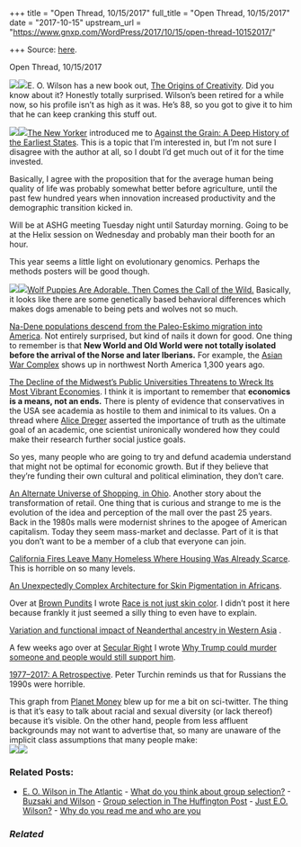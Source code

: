 +++
title = "Open Thread, 10/15/2017"
full_title = "Open Thread, 10/15/2017"
date = "2017-10-15"
upstream_url = "https://www.gnxp.com/WordPress/2017/10/15/open-thread-10152017/"

+++
Source: [here](https://www.gnxp.com/WordPress/2017/10/15/open-thread-10152017/).

Open Thread, 10/15/2017

[![](https://i0.wp.com/www.gnxp.com/WordPress/wp-content/uploads/2017/10/eowlisonbook.jpeg?resize=183%2C276)![](https://i0.wp.com/www.gnxp.com/WordPress/wp-content/uploads/2017/10/eowlisonbook.jpeg?resize=183%2C276)](https://www.amazon.com/exec/obidos/ASIN/1631493183/geneexpressio-20)E. O. Wilson has a new book out, [The Origins of Creativity](https://www.amazon.com/exec/obidos/ASIN/1631493183/geneexpressio-20). Did you know about it? Honestly totally surprised. Wilson’s been retired for a while now, so his profile isn’t as high as it was. He’s 88, so you got to give it to him that he can keep cranking this stuff out.

[![](https://i0.wp.com/www.gnxp.com/WordPress/wp-content/uploads/2017/10/againsthegrain.jpeg?resize=175%2C289)![](https://i0.wp.com/www.gnxp.com/WordPress/wp-content/uploads/2017/10/againsthegrain.jpeg?resize=175%2C289)](https://www.amazon.com/exec/obidos/ASIN/B0747RTP2W/geneexpressio-20)[The New Yorker](http://newyorker.com/magazine/2017/09/18/the-case-against-civilization) introduced me to [Against the Grain: A Deep History of the Earliest States](https://www.amazon.com/exec/obidos/ASIN/B0747RTP2W/geneexpressio-20). This is a topic that I’m interested in, but I’m not sure I disagree with the author at all, so I doubt I’d get much out of it for the time invested.

Basically, I agree with the proposition that for the average human being quality of life was probably somewhat better before agriculture, until the past few hundred years when innovation increased productivity and the demographic transition kicked in.

Will be at ASHG meeting Tuesday night until Saturday morning. Going to be at the Helix session on Wednesday and probably man their booth for an hour.

This year seems a little light on evolutionary genomics. Perhaps the methods posters will be good though.

[![](https://i0.wp.com/www.gnxp.com/WordPress/wp-content/uploads/2017/10/howtotamefox.jpeg?resize=183%2C275)![](https://i0.wp.com/www.gnxp.com/WordPress/wp-content/uploads/2017/10/howtotamefox.jpeg?resize=183%2C275)](https://www.amazon.com/exec/obidos/ASIN/B06WWD9P7K/geneexpressio-20)[Wolf Puppies Are Adorable. Then Comes the Call of the Wild.](https://www.nytimes.com/2017/10/13/science/wolves-dogs-genetics.html?hpw&rref=science&action=click&pgtype=Homepage&module=well-region&region=bottom-well&WT.nav=bottom-well) Basically, it looks like there are some genetically based behavioral differences which makes dogs amenable to being pets and wolves not so much.

[Na-Dene populations descend from the Paleo-Eskimo migration into America](https://www.biorxiv.org/content/early/2016/09/13/074476). Not entirely surprised, but kind of nails it down for good. One thing to remember is that **New World and Old World were not totally isolated before the arrival of the Norse and later Iberians.** For example, the [Asian War Complex](https://s3.amazonaws.com/academia.edu.documents/31864135/96._maschner_mason_evolutionary_anthropology.pdf?AWSAccessKeyId=AKIAIWOWYYGZ2Y53UL3A&Expires=1508133410&Signature=s%2FpVPvFc%2Bq11jutYiazP1s%2FBpl4%3D&response-content-disposition=inline%3B%20filename%3DThe_Bow_and_Arrow_in_Northern_North_Amer.pdf) shows up in northwest North America 1,300 years ago.

[The Decline of the Midwest’s Public Universities Threatens to Wreck Its Most Vibrant Economies](https://www.theatlantic.com/business/archive/2017/10/midwestern-public-research-universities-funding/542889/). I think it is important to remember that **economics is a means, not an ends.** There is plenty of evidence that conservatives in the USA see academia as hostile to them and inimical to its values. On a thread where [Alice Dreger](https://twitter.com/AliceDreger) asserted the importance of truth as the ultimate goal of an academic, one scientist unironically wondered how they could make their research further social justice goals.

So yes, many people who are going to try and defund academia understand that might not be optimal for economic growth. But if they believe that they’re funding their own cultural and political elimination, they don’t care.

[An Alternate Universe of Shopping, in Ohio](https://www.nytimes.com/2017/10/14/business/an-alternate-universe-of-shopping-in-ohio.html?hp&action=click&pgtype=Homepage&clickSource=story-heading&module=second-column-region&region=top-news&WT.nav=top-news). Another story about the transformation of retail. One thing that is curious and strange to me is the evolution of the idea and perception of the mall over the past 25 years. Back in the 1980s malls were modernist shrines to the apogee of American capitalism. Today they seem mass-market and declasse. Part of it is that you don’t want to be a member of a club that everyone can join.

[California Fires Leave Many Homeless Where Housing Was Already Scarce](https://www.nytimes.com/2017/10/15/us/california-fires-housing-shortage.html?hp&action=click&pgtype=Homepage&clickSource=story-heading&module=first-column-region&region=top-news&WT.nav=top-news). This is horrible on so many levels.

[An Unexpectedly Complex Architecture for Skin Pigmentation in Africans](https://www.biorxiv.org/content/early/2017/10/13/200139).

Over at [Brown Pundits](http://www.brownpundits.com/) I wrote [Race is not just skin color](http://www.brownpundits.com/2017/10/13/race-is-not-just-skin-color/). I didn’t post it here because frankly it just seemed a silly thing to even have to explain.

[Variation and functional impact of Neanderthal ancestry in Western Asia](https://academic.oup.com/gbe/article/doi/10.1093/gbe/evx216/4540916/Variation-and-functional-impact-of-Neanderthal) .

A few weeks ago over at [Secular Right](http://secularright.org) I wrote [Why Trump could murder someone and people would still support him](http://secularright.org/SR/wordpress/why-trump-could-murder-someone-and-people-would-still-support-him/).

[1977–2017: A Retrospective](http://peterturchin.com/cliodynamica/1977-2017-retrospective/). Peter Turchin reminds us that for Russians the 1990s were horrible.

This graph from [Planet Money](http://www.npr.org/sections/money/2014/03/18/289013884/who-had-richer-parents-doctors-or-arists) blew up for me a bit on sci-twitter. The thing is that it’s easy to talk about racial and sexual diversity (or lack thereof) because it’s visible. On the other hand, people from less affluent backgrounds may not want to advertise that, so many are unaware of the implicit class assumptions that many people make:  
[![](https://i0.wp.com/www.gnxp.com/WordPress/wp-content/uploads/2017/10/DMC3cmEVQAANlNU.jpg?resize=624%2C651)![](https://i0.wp.com/www.gnxp.com/WordPress/wp-content/uploads/2017/10/DMC3cmEVQAANlNU.jpg?resize=624%2C651)](http://www.npr.org/sections/money/2014/03/18/289013884/who-had-richer-parents-doctors-or-arists)

### Related Posts:

- [E. O. Wilson in The
  Atlantic](https://www.gnxp.com/WordPress/2011/10/16/e-o-wilson-in-the-atlantic/) - [What do you think about group
  selection?](https://www.gnxp.com/WordPress/2012/04/08/what-do-you-think-about-group-selection/) - [Buzsaki and
  Wilson](https://www.gnxp.com/WordPress/2006/10/30/buzsaki-and-wilson/) - [Group selection in The Huffington
  Post](https://www.gnxp.com/WordPress/2009/04/19/group-selection-in-the-huffington-post/) - [Just E.O.
  Wilson?](https://www.gnxp.com/WordPress/2006/11/19/just-e-o-wilson/) - [Why do you read me and who are
  you](https://www.gnxp.com/WordPress/2017/04/26/why-do-you-read-me-and-who-are-you/)

### *Related*

[](https://www.addtoany.com/add_to/facebook?linkurl=https%3A%2F%2Fwww.gnxp.com%2FWordPress%2F2017%2F10%2F15%2Fopen-thread-10152017%2F&linkname=Open%20Thread%2C%2010%2F15%2F2017 "Facebook")[](https://www.addtoany.com/add_to/twitter?linkurl=https%3A%2F%2Fwww.gnxp.com%2FWordPress%2F2017%2F10%2F15%2Fopen-thread-10152017%2F&linkname=Open%20Thread%2C%2010%2F15%2F2017 "Twitter")[](https://www.addtoany.com/add_to/email?linkurl=https%3A%2F%2Fwww.gnxp.com%2FWordPress%2F2017%2F10%2F15%2Fopen-thread-10152017%2F&linkname=Open%20Thread%2C%2010%2F15%2F2017 "Email")[](https://www.addtoany.com/share)
